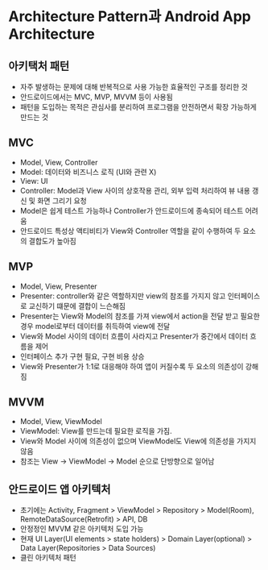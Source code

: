 # Architecture Pattern과 Android App Architecture

## 아키택처 패턴
- 자주 발생하는 문제에 대해 반복적으로 사용 가능한 효율적인 구조를 정리한 것
- 안드로이드에서는 MVC, MVP, MVVM 등이 사용됨
- 패턴을 도입하는 목적은 관심사를 분리하여 프로그램을 안전하면서 확장 가능하게 만드는 것

## MVC
- Model, View, Controller
- Model: 데이터와 비즈니스 로직 (UI와 관련 X)
- View: UI
- Controller: Model과 View 사이의 상호작용 관리, 외부 입력 처리하여 뷰 내용 갱신 및 화면 그리기 요청
- Model은 쉽게 테스트 가능하나 Controller가 안드로이드에 종속되어 테스트 어려움
- 안드로이드 특성상 액티비티가 View와 Controller 역할을 같이 수행하여 두 요소의 결합도가 높아짐

## MVP
- Model, View, Presenter
- Presenter: controller와 같은 역할하지만 view의 참조를 가지지 않고 인터페이스로 교신하기 떄문에 결합이 느슨해짐
- Presenter는 View와 Model의 참조를 가져 view에서 action을 전달 받고 필요한 경우 model로부터 데이터를 취득하여 view에 전달
- View와 Model 사이의 데이터 흐름이 사라지고 Presenter가 중간에서 데이터 흐름을 제어
- 인터페이스 추가 구현 필요, 구현 비용 상승
- View와 Presenter가 1:1로 대응해야 하여 앱이 커질수록 두 요소의 의존성이 강해짐

## MVVM
- Model, View, ViewModel
- ViewModel: View를 만드는데 필요한 로직을 가짐.
- View와 Model 사이에 의존성이 없으며 ViewModel도 View에 의존성을 가지지 않음
- 참조는 View -> ViewModel -> Model 순으로 단방향으로 일어남

## 안드로이드 앱 아키텍처
- 초기에는 Activity, Fragment > ViewModel > Repository > Model(Room), RemoteDataSource(Retrofit) > API, DB
- 안정정인 MVVM 같은 아키텍처 도입 가능
- 현재 UI Layer(UI elements > state holders) > Domain Layer(optional) > Data Layer(Repositories > Data Sources)
- 클린 아키텍처 패턴